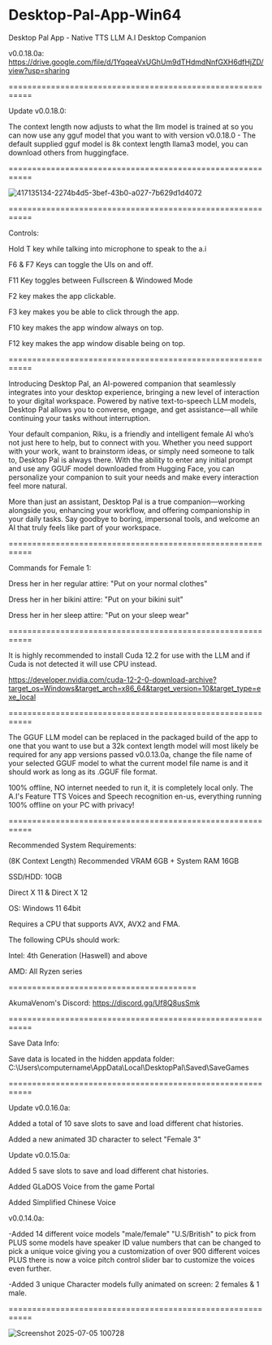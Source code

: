 # Desktop-Pal-App-Win64

Desktop Pal App - Native TTS LLM A.I Desktop Companion

v0.0.18.0a: https://drive.google.com/file/d/1YqqeaVxUGhUm9dTHdmdNnfGXH6dfHjZD/view?usp=sharing

===========================================================

Update v0.0.18.0:

The context length now adjusts to what the llm model is trained at so you can now use any gguf model that you want to with version v0.0.18.0 - The default supplied gguf model is 8k context length llama3 model, you can download others from huggingface.

===========================================================

![417135134-2274b4d5-3bef-43b0-a027-7b629d1d4072](https://github.com/user-attachments/assets/3f416172-306e-4ac2-b7fa-a96f9af0003f)

===========================================================

Controls:

Hold T key while talking into microphone to speak to the a.i

F6 & F7 Keys can toggle the UIs on and off.

F11 Key toggles between Fullscreen & Windowed Mode

F2 key makes the app clickable.

F3 key makes you be able to click through the app.

F10 key makes the app window always on top.

F12 key makes the app window disable being on top.

===========================================================

Introducing Desktop Pal, an AI-powered companion that seamlessly integrates into your desktop experience, bringing a new level of interaction to your digital workspace. Powered by native text-to-speech LLM models, Desktop Pal allows you to converse, engage, and get assistance—all while continuing your tasks without interruption.

Your default companion, Riku, is a friendly and intelligent female AI who’s not just here to help, but to connect with you. Whether you need support with your work, want to brainstorm ideas, or simply need someone to talk to, Desktop Pal is always there. With the ability to enter any initial prompt and use any GGUF model downloaded from Hugging Face, you can personalize your companion to suit your needs and make every interaction feel more natural.

More than just an assistant, Desktop Pal is a true companion—working alongside you, enhancing your workflow, and offering companionship in your daily tasks. Say goodbye to boring, impersonal tools, and welcome an AI that truly feels like part of your workspace.

===========================================================

Commands for Female 1:

Dress her in her regular attire: "Put on your normal clothes"

Dress her in her bikini attire: "Put on your bikini suit"

Dress her in her sleep attire: "Put on your sleep wear"

===========================================================

It is highly recommended to install Cuda 12.2 for use with the LLM and if Cuda is not detected it will use CPU instead.

https://developer.nvidia.com/cuda-12-2-0-download-archive?target_os=Windows&target_arch=x86_64&target_version=10&target_type=exe_local

===========================================================

The GGUF LLM model can be replaced in the packaged build of the app to one that you want to use but a 32k context length model will most likely be required for any app versions passed v0.0.13.0a, change the file name of your selected GGUF model to what the current model file name is and it should work as long as its .GGUF file format.

100% offline, NO internet needed to run it, it is completely local only. The A.I's Feature TTS Voices and Speech recognition en-us, everything running 100% offline on your PC with privacy!

===========================================================

Recommended System Requirements:

(8K Context Length) Recommended VRAM 6GB + System RAM 16GB

SSD/HDD: 10GB

Direct X 11 & Direct X 12

OS: Windows 11 64bit

Requires a CPU that supports AVX, AVX2 and FMA.

The following CPUs should work:

Intel: 4th Generation (Haswell) and above

AMD: All Ryzen series

========================================

AkumaVenom's Discord: https://discord.gg/Uf8Q8usSmk

===========================================================

Save Data Info:

Save data is located in the hidden appdata folder: C:\Users\computername\AppData\Local\DesktopPal\Saved\SaveGames

===========================================================

Update v0.0.16.0a:

Added a total of 10 save slots to save and load different chat histories.

Added a new animated 3D character to select "Female 3"

Update v0.0.15.0a:

Added 5 save slots to save and load different chat histories.

Added GLaDOS Voice from the game Portal

Added Simplified Chinese Voice

v0.0.14.0a:

-Added 14 different voice models "male/female" "U.S/British" to pick from PLUS some models have speaker ID value numbers that can be changed to pick a unique voice giving you a customization of over 900 different voices PLUS there is now a voice pitch control slider bar to customize the voices even further.

-Added 3 unique Character models fully animated on screen: 2 females & 1 male.

===========================================================

![Screenshot 2025-07-05 100728](https://github.com/user-attachments/assets/ba823ea5-7823-4100-bdab-9ab9060abd73)

